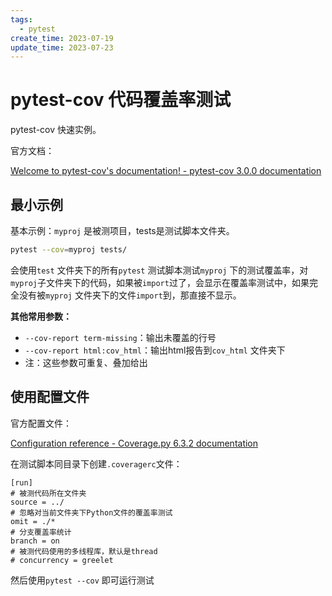 ```yaml
---
tags:
  - pytest
create_time: 2023-07-19
update_time: 2023-07-23
---
```


# pytest-cov 代码覆盖率测试

pytest-cov 快速实例。

<!-- more -->

官方文档：

[Welcome to pytest-cov's documentation! - pytest-cov 3.0.0 documentation](https://pytest-cov.readthedocs.io/en/latest/index.html)

## 最小示例

 基本示例：`myproj` 是被测项目，tests是测试脚本文件夹。

```bash
pytest --cov=myproj tests/
```

会使用`test` 文件夹下的所有`pytest` 测试脚本测试`myproj` 下的测试覆盖率，对`myproj`子文件夹下的代码，如果被`import`过了，会显示在覆盖率测试中，如果完全没有被`myproj` 文件夹下的文件`import`到，那直接不显示。 

**其他常用参数：**

- `--cov-report term-missing`：输出未覆盖的行号
- `--cov-report html:cov_html`：输出html报告到`cov_html` 文件夹下
- 注：这些参数可重复、叠加给出

## 使用配置文件

官方配置文件：

[Configuration reference - Coverage.py 6.3.2 documentation](https://coverage.readthedocs.io/en/latest/config.html)

在测试脚本同目录下创建`.coveragerc`文件：

```
[run]
# 被测代码所在文件夹
source = ../
# 忽略对当前文件夹下Python文件的覆盖率测试
omit = ./*
# 分支覆盖率统计
branch = on
# 被测代码使用的多线程库，默认是thread
# concurrency = greelet
```

然后使用`pytest --cov` 即可运行测试